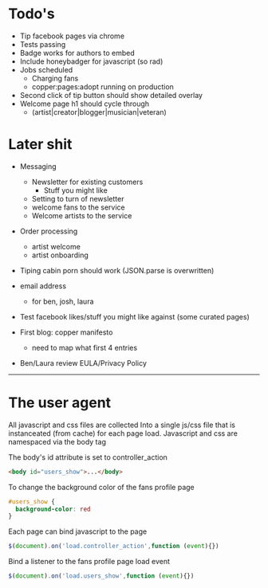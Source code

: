 Todo's
======
- Tip facebook pages via chrome
- Tests passing
- Badge works for authors to embed 
- Include honeybadger for javascript (so rad)
- Jobs scheduled
    - Charging fans 
    - copper:pages:adopt running on production
- Second click of tip button should show detailed overlay
- Welcome page h1 should cycle through
    - (artist|creator|blogger|musician|veteran)


Later shit
==========
- Messaging
    - Newsletter for existing customers
        - Stuff you might like
    - Setting to turn of newsletter
    - welcome fans to the service
    - Welcome artists to the service

- Order processing
    - artist welcome
    - artist onboarding


- Tiping cabin porn should work (JSON.parse is overwritten)

- email address
    - for ben, josh, laura

- Test facebook likes/stuff you might like against (some curated pages)

- First blog: copper manifesto
    - need to map what first 4 entries

- Ben/Laura review EULA/Privacy Policy  
  
---


The user agent
==============

All javascript and css files are collected Into a single 
js/css file that is instanceated (from cache) for each 
page load. Javascript and css are namespaced via the body tag

The body's id attribute is set to controller_action
```html
<body id="users_show">...</body>
```

To change the background color of the fans profile page
```css
#users_show {
  background-color: red
}
```

Each page can bind javascript to the page
```javascript
$(document).on('load.controller_action',function (event){})  
```

Bind a listener to the fans profile page load event
```javascript
$(document).on('load.users_show',function (event){})
```